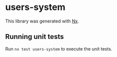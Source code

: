 # users-system

This library was generated with [Nx](https://nx.dev).

## Running unit tests

Run `nx test users-system` to execute the unit tests.
